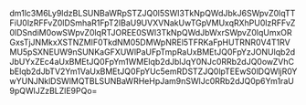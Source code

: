 dm1lc3M6Ly9ldzBLSUNBaWRpSTZJQ0l5SWl3TkNpQWdJbkJ6SWpvZ0lqTTFiU0lzRFFvZ0lDSmhaR1FpT2lBaU9UVXVNakUwTGpVMUxqRXhPU0lzRFFvZ0lDSndiM0owSWpvZ0lqRTJOREE0SWl3TkNpQWdJbWxrSWpvZ0lqUmxORGxsTjJNMkxXSTNZMlF0TkdNM05DMWpNREl5TFRKaFpHUTRNR0V4T1RVMU5pSXNEUW9nSUNKaGFXUWlPaUFpTmpRaUxBMEtJQ0FpYzJONUlqb2dJbUYxZEc4aUxBMEtJQ0FpYm1WMElqb2dJblJqY0NJc0RRb2dJQ0owZVhCbElqb2dJbTV2Ym1VaUxBMEtJQ0FpYUc5emRDSTZJQ0lpTEEwS0lDQWljR0YwYUNJNklDSWlMQTBLSUNBaWRHeHpJam9nSWlJc0RRb2dJQ0p6Ym1raU9pQWlJZzBLZlE9PQo=
